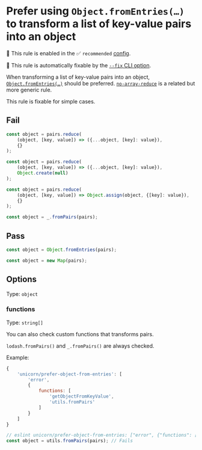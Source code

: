 # Prefer using `Object.fromEntries(…)` to transform a list of key-value pairs into an object

💼 This rule is enabled in the ✅ `recommended` [config](https://github.com/sindresorhus/eslint-plugin-unicorn#preset-configs).

🔧 This rule is automatically fixable by the [`--fix` CLI option](https://eslint.org/docs/latest/user-guide/command-line-interface#--fix).

<!-- end auto-generated rule header -->
<!-- Do not manually modify this header. Run: `npm run fix:eslint-docs` -->

When transforming a list of key-value pairs into an object, [`Object.fromEntries(…)`](https://developer.mozilla.org/en-US/docs/Web/JavaScript/Reference/Global_Objects/Object/fromEntries) should be preferred. [`no-array-reduce`](no-array-reduce.md) is a related but more generic rule.

This rule is fixable for simple cases.

## Fail

```js
const object = pairs.reduce(
	(object, [key, value]) => ({...object, [key]: value}),
	{}
);
```

```js
const object = pairs.reduce(
	(object, [key, value]) => ({...object, [key]: value}),
	Object.create(null)
);
```

```js
const object = pairs.reduce(
	(object, [key, value]) => Object.assign(object, {[key]: value}),
	{}
);
```

```js
const object = _.fromPairs(pairs);
```

## Pass

```js
const object = Object.fromEntries(pairs);
```

```js
const object = new Map(pairs);
```

## Options

Type: `object`

### functions

Type: `string[]`

You can also check custom functions that transforms pairs.

`lodash.fromPairs()` and `_.fromPairs()` are always checked.

Example:

```js
{
	'unicorn/prefer-object-from-entries': [
		'error',
		{
			functions: [
				'getObjectFromKeyValue',
				'utils.fromPairs'
			]
		}
	]
}
```

```js
// eslint unicorn/prefer-object-from-entries: ["error", {"functions": ["utils.fromPairs"]}]
const object = utils.fromPairs(pairs); // Fails
```
